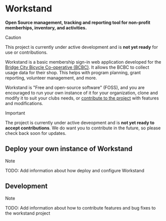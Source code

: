 # Workstand

**Open Source management, tracking and reporting tool for non-profit memberhips, inventory, and activities.**

> [!CAUTION]
> This project is currently under active development and is **not yet ready** for use or contributions.

Workstand is a basic membership sign-in web application developed for the [Bridge City Bicycle Co-operative (BCBC)](https://bcbc.bike/). It allows the BCBC to collect usage data for their shop. This helps with program planning, grant reporting, volunteer management, and more.

Workstand is "Free and open-source software" (FOSS), and you are encouraged to run your own instance of it for your organization, clone and modify it to suit your clubs needs, or [contribute to the project](https://github.com/BridgeCityBicycleCoop/workstand-2024/blob/main/CONTRIBUTING.md) with features and modifications.

> [!IMPORTANT]
> The project is currently under active deveopment and is **not yet ready to accept contributions**.
> We do want you to contribute in the future, so please check back soon for updates.

## Deploy your own instance of Workstand

> [!NOTE]  
> TODO: Add information about how deploy and configure Workstand

## Development

> [!NOTE]  
> TODO: Add information about how to contribute features and bug fixes to the workstand project
